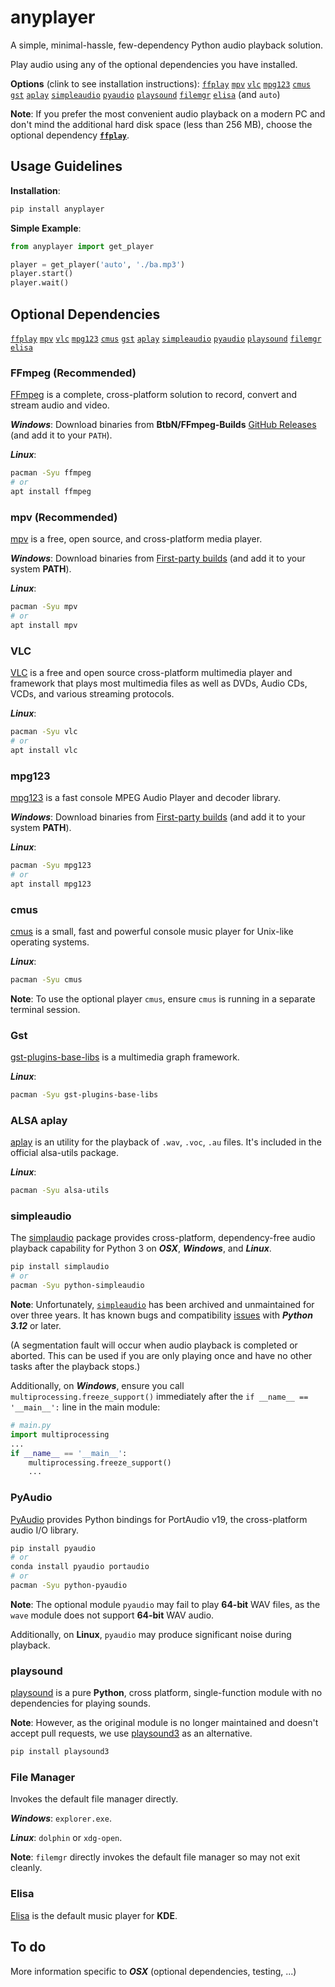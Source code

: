 # anyplayer

A simple, minimal-hassle, few-dependency Python audio playback solution.

Play audio using any of the optional dependencies you have installed.

**Options** (clink to see installation instructions): [`ffplay`](#ffmpeg-recommended) [`mpv`](#mpv-recommended) [`vlc`](#vlc) [`mpg123`](#mpg123) [`cmus`](#cmus) [`gst`](#gst) [`aplay`](#alsa-aplay) [`simpleaudio`](#simpleaudio) [`pyaudio`](#pyaudio) [`playsound`](#playsound) [`filemgr`](#file-manager) [`elisa`](#elisa) (and `auto`)

**Note**: If you prefer the most convenient audio playback on a modern PC and don't mind the additional hard disk space (less than 256 MB), choose the optional dependency [**`ffplay`**](#ffmpeg-recommended).

## Usage Guidelines

**Installation**:

```sh
pip install anyplayer
```

**Simple Example**:

```py
from anyplayer import get_player

player = get_player('auto', './ba.mp3')
player.start()
player.wait()
```

## Optional Dependencies

[`ffplay`](#ffmpeg-recommended) [`mpv`](#mpv-recommended) [`vlc`](#vlc) [`mpg123`](#mpg123) [`cmus`](#cmus) [`gst`](#gst) [`aplay`](#alsa-aplay) [`simpleaudio`](#simpleaudio) [`pyaudio`](#pyaudio) [`playsound`](#playsound) [`filemgr`](#file-manager) [`elisa`](#elisa)

### FFmpeg (Recommended)

[FFmpeg](https://www.ffmpeg.org/) is a complete, cross-platform solution to record, convert and stream audio and video.

***Windows***: Download binaries from **BtbN/FFmpeg-Builds** [GitHub Releases](https://github.com/BtbN/FFmpeg-Builds/releases) (and add it to your `PATH`).

***Linux***:

```sh
pacman -Syu ffmpeg
# or
apt install ffmpeg
```

### mpv (Recommended)

[mpv](https://mpv.io/) is a free, open source, and cross-platform media player.

***Windows***: Download binaries from [First-party builds](https://nightly.link/mpv-player/mpv/workflows/build/master) (and add it to your system **PATH**).

***Linux***:

```sh
pacman -Syu mpv
# or
apt install mpv
```

### VLC

[VLC](https://www.videolan.org/) is a free and open source cross-platform multimedia player and framework that plays most multimedia files as well as DVDs, Audio CDs, VCDs, and various streaming protocols.

***Linux***:

```sh
pacman -Syu vlc
# or
apt install vlc
```

### mpg123

[mpg123](https://www.mpg123.de/) is a fast console MPEG Audio Player and decoder library.

***Windows***: Download binaries from [First-party builds](https://www.mpg123.de/download.shtml) (and add it to your system **PATH**).

***Linux***:

```sh
pacman -Syu mpg123
# or
apt install mpg123
```

### cmus

[cmus](https://cmus.github.io/) is a small, fast and powerful console music player for Unix-like operating systems.

***Linux***:

```sh
pacman -Syu cmus
```

**Note**: To use the optional player `cmus`, ensure `cmus` is running in a separate terminal session.

### Gst

[gst-plugins-base-libs](https://archlinux.org/packages/extra/x86_64/gst-plugins-base-libs/) is a multimedia graph framework.

***Linux***:

```sh
pacman -Syu gst-plugins-base-libs
```

### ALSA aplay

[aplay](https://alsa.opensrc.org/Alsa-utils) is an utility for the playback of `.wav`, `.voc`, `.au` files. It's included in the official alsa-utils package.

***Linux***:

```sh
pacman -Syu alsa-utils
```

### simpleaudio

The [simplaudio](https://github.com/hamiltron/py-simple-audio) package provides cross-platform, dependency-free audio playback capability for Python 3 on ***OSX***, ***Windows***, and ***Linux***.

```sh
pip install simplaudio
# or
pacman -Syu python-simpleaudio
```

**Note**: Unfortunately, [`simpleaudio`](https://github.com/hamiltron/py-simple-audio) has been archived and unmaintained for over three years. It has known bugs and compatibility [issues](https://github.com/hamiltron/py-simple-audio/issues/72) with ***Python 3.12*** or later.

(A segmentation fault will occur when audio playback is completed or aborted. This can be used if you are only playing once and have no other tasks after the playback stops.)

Additionally, on ***Windows***, ensure you call `multiprocessing.freeze_support()` immediately after the `if __name__ == '__main__':` line in the main module:

```py
# main.py
import multiprocessing
...
if __name__ == '__main__':
    multiprocessing.freeze_support()
    ...
```

### PyAudio

[PyAudio](https://people.csail.mit.edu/hubert/pyaudio/) provides Python bindings for PortAudio v19, the cross-platform audio I/O library.

```sh
pip install pyaudio
# or
conda install pyaudio portaudio
# or
pacman -Syu python-pyaudio
```

**Note**: The optional module `pyaudio` may fail to play **64-bit** WAV files, as the `wave` module does not support **64-bit** WAV audio.

Additionally, on **Linux**, `pyaudio` may produce significant noise during playback.

### playsound

[playsound](https://github.com/TaylorSMarks/playsound) is a pure **Python**, cross platform, single-function module with no dependencies for playing sounds.

**Note**: However, as the original module is no longer maintained and doesn't accept pull requests, we use [playsound3](https://github.com/sjmikler/playsound3) as an alternative.

```sh
pip install playsound3
```

### File Manager

Invokes the default file manager directly.

***Windows***: `explorer.exe`.

***Linux***: `dolphin` or `xdg-open`.

**Note**: `filemgr` directly invokes the default file manager so may not exit cleanly.

### Elisa

[Elisa](https://apps.kde.org/elisa/) is the default music player for **KDE**.

## To do

More information specific to ***OSX*** (optional dependencies, testing, ...)
